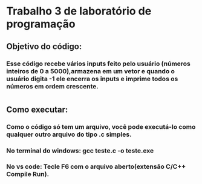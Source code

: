 # Trabalho 3 de laboratório de programação
## Objetivo do código:
### Esse código recebe vários inputs feito pelo usuário (números inteiros de 0 a 5000),armazena em um vetor e quando o usuário digita -1 ele encerra os inputs e imprime todos os números em ordem crescente.
#
##  Como executar:
### Como o código só tem um arquivo, você pode executá-lo como qualquer outro arquivo do tipo .c simples.
### No terminal do windows: gcc teste.c -o teste.exe
### No vs code: Tecle F6 com o arquivo aberto(extensão C/C++ Compile Run).